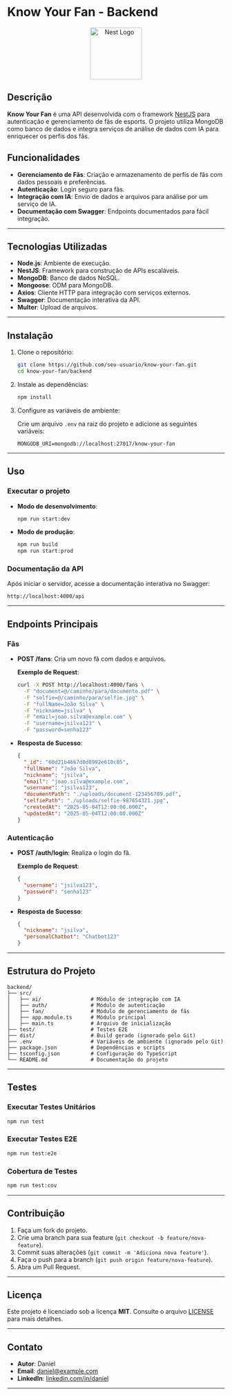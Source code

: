 # Know Your Fan - Backend

<p align="center">
  <a href="http://nestjs.com/" target="blank"><img src="https://nestjs.com/img/logo-small.svg" width="120" alt="Nest Logo" /></a>
</p>

## Descrição

**Know Your Fan** é uma API desenvolvida com o framework [NestJS](https://nestjs.com/) para autenticação e gerenciamento de fãs de esports. O projeto utiliza MongoDB como banco de dados e integra serviços de análise de dados com IA para enriquecer os perfis dos fãs.

## Funcionalidades

- **Gerenciamento de Fãs**: Criação e armazenamento de perfis de fãs com dados pessoais e preferências.
- **Autenticação**: Login seguro para fãs.
- **Integração com IA**: Envio de dados e arquivos para análise por um serviço de IA.
- **Documentação com Swagger**: Endpoints documentados para fácil integração.

---

## Tecnologias Utilizadas

- **Node.js**: Ambiente de execução.
- **NestJS**: Framework para construção de APIs escaláveis.
- **MongoDB**: Banco de dados NoSQL.
- **Mongoose**: ODM para MongoDB.
- **Axios**: Cliente HTTP para integração com serviços externos.
- **Swagger**: Documentação interativa da API.
- **Multer**: Upload de arquivos.

---

## Instalação

1. Clone o repositório:

   ```bash
   git clone https://github.com/seu-usuario/know-your-fan.git
   cd know-your-fan/backend
   ```

2. Instale as dependências:

   ```bash
   npm install
   ```

3. Configure as variáveis de ambiente:

   Crie um arquivo `.env` na raiz do projeto e adicione as seguintes variáveis:

   ```env
   MONGODB_URI=mongodb://localhost:27017/know-your-fan
   ```

---

## Uso

### Executar o projeto

- **Modo de desenvolvimento**:

  ```bash
  npm run start:dev
  ```

- **Modo de produção**:

  ```bash
  npm run build
  npm run start:prod
  ```

### Documentação da API

Após iniciar o servidor, acesse a documentação interativa no Swagger:

```
http://localhost:4000/api
```

---

## Endpoints Principais

### **Fãs**

- **POST /fans**: Cria um novo fã com dados e arquivos.

  **Exemplo de Request**:

  ```bash
  curl -X POST http://localhost:4000/fans \
    -F "document=@/caminho/para/documento.pdf" \
    -F "selfie=@/caminho/para/selfie.jpg" \
    -F "fullName=João Silva" \
    -F "nickname=jsilva" \
    -F "email=joao.silva@example.com" \
    -F "username=jsilva123" \
    -F "password=senha123"
  ```

- **Resposta de Sucesso**:

  ```json
  {
    "_id": "60d21b4667d0d8992e610c85",
    "fullName": "João Silva",
    "nickname": "jsilva",
    "email": "joao.silva@example.com",
    "username": "jsilva123",
    "documentPath": "./uploads/document-123456789.pdf",
    "selfiePath": "./uploads/selfie-987654321.jpg",
    "createdAt": "2025-05-04T12:00:00.000Z",
    "updatedAt": "2025-05-04T12:00:00.000Z"
  }
  ```

### **Autenticação**

- **POST /auth/login**: Realiza o login do fã.

  **Exemplo de Request**:

  ```json
  {
    "username": "jsilva123",
    "password": "senha123"
  }
  ```

- **Resposta de Sucesso**:

  ```json
  {
    "nickname": "jsilva",
    "personalChatbot": "Chatbot123"
  }
  ```

---

## Estrutura do Projeto

```plaintext
backend/
├── src/
│   ├── ai/                # Módulo de integração com IA
│   ├── auth/              # Módulo de autenticação
│   ├── fan/               # Módulo de gerenciamento de fãs
│   ├── app.module.ts      # Módulo principal
│   ├── main.ts            # Arquivo de inicialização
├── test/                  # Testes E2E
├── dist/                  # Build gerado (ignorado pelo Git)
├── .env                   # Variáveis de ambiente (ignorado pelo Git)
├── package.json           # Dependências e scripts
├── tsconfig.json          # Configuração do TypeScript
└── README.md              # Documentação do projeto
```

---

## Testes

### Executar Testes Unitários

```bash
npm run test
```

### Executar Testes E2E

```bash
npm run test:e2e
```

### Cobertura de Testes

```bash
npm run test:cov
```

---

## Contribuição

1. Faça um fork do projeto.
2. Crie uma branch para sua feature (`git checkout -b feature/nova-feature`).
3. Commit suas alterações (`git commit -m 'Adiciona nova feature'`).
4. Faça o push para a branch (`git push origin feature/nova-feature`).
5. Abra um Pull Request.

---

## Licença

Este projeto é licenciado sob a licença **MIT**. Consulte o arquivo [LICENSE](LICENSE) para mais detalhes.

---

## Contato

- **Autor**: Daniel
- **Email**: daniel@example.com
- **LinkedIn**: [linkedin.com/in/daniel](https://linkedin.com/in/daniel)

---
```